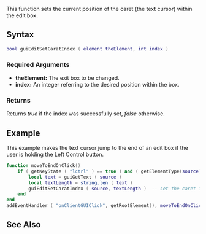 This function sets the current position of the caret (the text cursor) within the edit box.

Syntax
------

``` lua
bool guiEditSetCaratIndex ( element theElement, int index )
```

### Required Arguments

-   **theElement:** The exit box to be changed.
-   **index:** An integer referring to the desired position within the box.

### Returns

Returns *true* if the index was successfully set, *false* otherwise.

Example
-------

This example makes the text cursor jump to the end of an edit box if the user is holding the Left Control button.

``` lua
function moveToEndOnClick()
    if ( getKeyState ( "lctrl" ) == true ) and ( getElementType(source) == "gui-edit" ) then          -- if the user is holding down left control
        local text = guiGetText ( source )
        local textLength = string.len ( text )
        guiEditSetCaratIndex ( source, textLength )  -- set the caret index. No need to check if the clicked control is actually an edit box as this function won't work on other controls anyway
    end
end
addEventHandler ( "onClientGUIClick", getRootElement(), moveToEndOnClick )    -- add an event handler for clicks
```

See Also
--------
